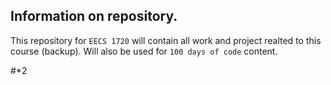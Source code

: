 ## Information on repository.

This repository for `EECS 1720` will contain all work and project realted to this course (backup). Will also be used for `100 days of code` content. 


#*2
